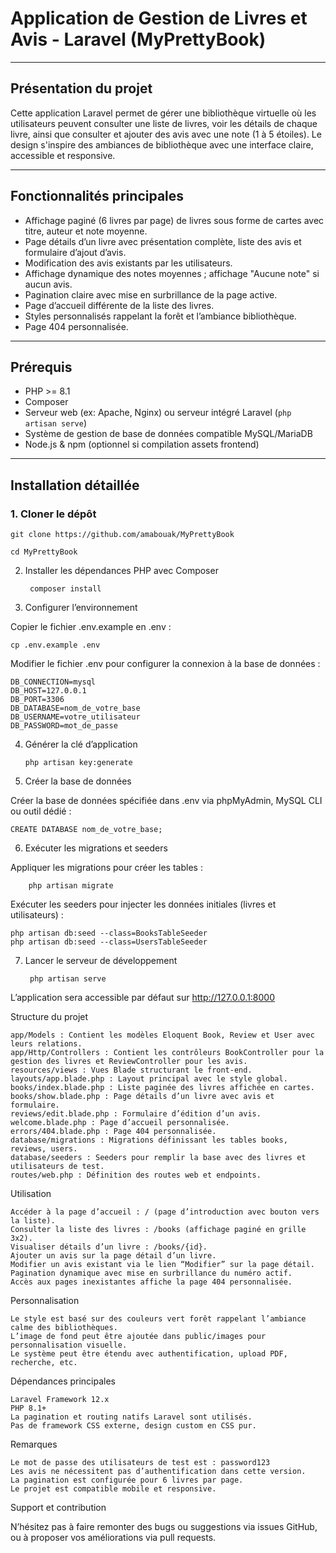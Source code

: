 # Application de Gestion de Livres et Avis - Laravel (MyPrettyBook)

---

## Présentation du projet

Cette application Laravel permet de gérer une bibliothèque virtuelle où les utilisateurs peuvent consulter une liste de livres, voir les détails de chaque livre, ainsi que consulter et ajouter des avis avec une note (1 à 5 étoiles). Le design s'inspire des ambiances de bibliothèque avec une interface claire, accessible et responsive.

---

## Fonctionnalités principales

- Affichage paginé (6 livres par page) de livres sous forme de cartes avec titre, auteur et note moyenne.
- Page détails d’un livre avec présentation complète, liste des avis et formulaire d’ajout d’avis.
- Modification des avis existants par les utilisateurs.
- Affichage dynamique des notes moyennes ; affichage "Aucune note" si aucun avis.
- Pagination claire avec mise en surbrillance de la page active.
- Page d’accueil différente de la liste des livres.
- Styles personnalisés rappelant la forêt et l’ambiance bibliothèque.
- Page 404 personnalisée.
  
---

## Prérequis

- PHP >= 8.1
- Composer
- Serveur web (ex: Apache, Nginx) ou serveur intégré Laravel (`php artisan serve`)
- Système de gestion de base de données compatible MySQL/MariaDB
- Node.js & npm (optionnel si compilation assets frontend)

---


## Installation détaillée

### 1. Cloner le dépôt

    git clone https://github.com/amabouak/MyPrettyBook

    cd MyPrettyBook

2. Installer les dépendances PHP avec Composer

        composer install

3. Configurer l’environnement

Copier le fichier .env.example en .env :

    cp .env.example .env

Modifier le fichier .env pour configurer la connexion à la base de données :

    DB_CONNECTION=mysql
    DB_HOST=127.0.0.1
    DB_PORT=3306
    DB_DATABASE=nom_de_votre_base
    DB_USERNAME=votre_utilisateur
    DB_PASSWORD=mot_de_passe

4. Générer la clé d’application

       php artisan key:generate

5. Créer la base de données

Créer la base de données spécifiée dans .env via phpMyAdmin, MySQL CLI ou outil dédié :

    CREATE DATABASE nom_de_votre_base;

6. Exécuter les migrations et seeders

Appliquer les migrations pour créer les tables :

        php artisan migrate

Exécuter les seeders pour injecter les données initiales (livres et utilisateurs) :

    php artisan db:seed --class=BooksTableSeeder
    php artisan db:seed --class=UsersTableSeeder

7. Lancer le serveur de développement

        php artisan serve    

L’application sera accessible par défaut sur http://127.0.0.1:8000

Structure du projet

    app/Models : Contient les modèles Eloquent Book, Review et User avec leurs relations.
    app/Http/Controllers : Contient les contrôleurs BookController pour la gestion des livres et ReviewController pour les avis.
    resources/views : Vues Blade structurant le front-end.
    layouts/app.blade.php : Layout principal avec le style global.
    books/index.blade.php : Liste paginée des livres affichée en cartes.
    books/show.blade.php : Page détails d’un livre avec avis et formulaire.
    reviews/edit.blade.php : Formulaire d’édition d’un avis.
    welcome.blade.php : Page d’accueil personnalisée.
    errors/404.blade.php : Page 404 personnalisée.
    database/migrations : Migrations définissant les tables books, reviews, users.
    database/seeders : Seeders pour remplir la base avec des livres et utilisateurs de test.
    routes/web.php : Définition des routes web et endpoints.

Utilisation

    Accéder à la page d’accueil : / (page d’introduction avec bouton vers la liste).
    Consulter la liste des livres : /books (affichage paginé en grille 3x2).
    Visualiser détails d’un livre : /books/{id}.
    Ajouter un avis sur la page détail d’un livre.
    Modifier un avis existant via le lien “Modifier” sur la page détail.
    Pagination dynamique avec mise en surbrillance du numéro actif.
    Accès aux pages inexistantes affiche la page 404 personnalisée.

Personnalisation

    Le style est basé sur des couleurs vert forêt rappelant l’ambiance calme des bibliothèques.
    L’image de fond peut être ajoutée dans public/images pour personnalisation visuelle.
    Le système peut être étendu avec authentification, upload PDF, recherche, etc.

Dépendances principales

    Laravel Framework 12.x
    PHP 8.1+
    La pagination et routing natifs Laravel sont utilisés.
    Pas de framework CSS externe, design custom en CSS pur.

Remarques

    Le mot de passe des utilisateurs de test est : password123
    Les avis ne nécessitent pas d’authentification dans cette version.
    La pagination est configurée pour 6 livres par page.
    Le projet est compatible mobile et responsive.

Support et contribution

N’hésitez pas à faire remonter des bugs ou suggestions via issues GitHub, ou à proposer vos améliorations via pull requests.

